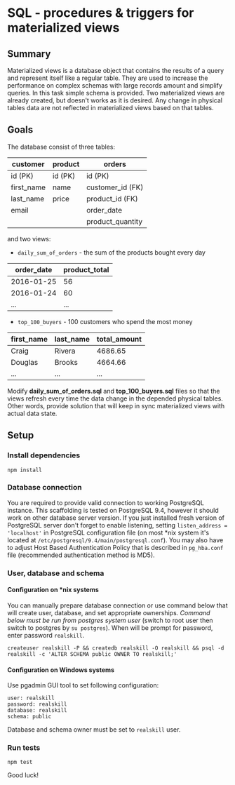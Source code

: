 # SQL - procedures & triggers for materialized views

## Summary
Materialized views is a database object that contains the results of a query and represent itself like a regular table. 
They are used to increase the performance on complex schemas with large records amount and simplify queries. 
In this task simple schema is provided. Two materialized views are already created, but doesn't works as it is desired. Any change in physical tables data are not reflected in materialized views based on that tables.

## Goals

The database consist of three tables:

| customer   | product  | orders            |  
|------------|----------|-------------------|
| id (PK)    | id (PK)  | id (PK)           | 
| first_name | name     | customer_id (FK)  | 
| last_name  | price    | product_id (FK)   |
| email      |          | order_date        |
|            |          | product_quantity  |

 and two views:
 
* `daily_sum_of_orders` - the sum of the products bought every day

| order_date | product_total  |
|------------|----------------|
| 2016-01-25 | 56             | 
| 2016-01-24 | 60             | 
| ...        | ...            | 


* `top_100_buyers` - 100 customers who spend the most money

| first_name   | last_name  | total_amount      |  
|--------------|------------|-------------------|
| Craig        | Rivera     | 4686.65           | 
| Douglas      | Brooks     | 4664.66           | 
| ...          | ...        | ...               |


Modify **daily_sum_of_orders.sql** and **top_100_buyers.sql** files so that the views refresh every time the data change in the depended physical tables. Other words, provide solution that will keep in sync materialized views with actual data state.


## Setup

### Install dependencies 

```
npm install
```
 
### Database connection

You are required to provide valid connection to working PostgreSQL instance. This scaffolding is tested on PostgreSQL 9.4, however it should work on other 
database server version. 
If you just installed fresh version of PostgreSQL server don't forget to enable listening, setting `listen_address = 'localhost'` in PostgreSQL configuration
 file (on most *nix system it's located at `/etc/postgresql/9.4/main/postgresql.conf`). You may also have to adjust Host Based Authentication Policy that is 
 described in `pg_hba.conf` file (recommended authentication method is MD5).
 
### User, database and schema

#### Configuration on *nix systems

You can manually prepare database connection or use command below that will create user, database, and set appropriate ownerships.
*Command below must be run from postgres system user* (switch to root user then switch to postgres by `su postgres`). When will be prompt for password, enter
 password `realskill`.
```  
createuser realskill -P && createdb realskill -O realskill && psql -d realskill -c 'ALTER SCHEMA public OWNER TO realskill;'
```

#### Configuration on Windows systems

Use pgadmin GUI tool to set following configuration:
```
user: realskill
password: realskill
database: realskill
schema: public
```
Database and schema owner must be set to `realskill` user.

### Run tests

    npm test


Good luck!
